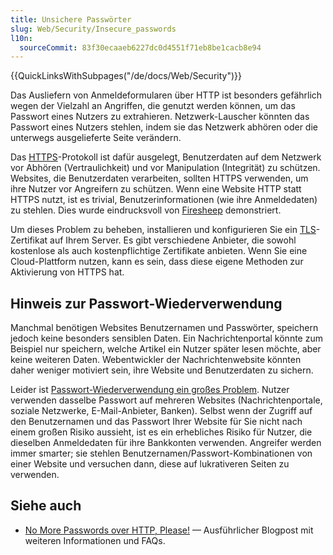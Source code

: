 ```yaml
---
title: Unsichere Passwörter
slug: Web/Security/Insecure_passwords
l10n:
  sourceCommit: 83f30ecaaeb6227dc0d4551f71eb8be1cacb8e94
---
```


{{QuickLinksWithSubpages("/de/docs/Web/Security")}}

Das Ausliefern von Anmeldeformularen über HTTP ist besonders gefährlich wegen der Vielzahl an Angriffen, die genutzt werden können, um das Passwort eines Nutzers zu extrahieren. Netzwerk-Lauscher könnten das Passwort eines Nutzers stehlen, indem sie das Netzwerk abhören oder die unterwegs ausgelieferte Seite verändern.

Das [HTTPS](/de/docs/Glossary/HTTPS)-Protokoll ist dafür ausgelegt, Benutzerdaten auf dem Netzwerk vor Abhören (Vertraulichkeit) und vor Manipulation (Integrität) zu schützen. Websites, die Benutzerdaten verarbeiten, sollten HTTPS verwenden, um ihre Nutzer vor Angreifern zu schützen. Wenn eine Website HTTP statt HTTPS nutzt, ist es trivial, Benutzerinformationen (wie ihre Anmeldedaten) zu stehlen. Dies wurde eindrucksvoll von [Firesheep](https://codebutler.github.io/firesheep/) demonstriert.

Um dieses Problem zu beheben, installieren und konfigurieren Sie ein [TLS](/de/docs/Glossary/TLS)-Zertifikat auf Ihrem Server. Es gibt verschiedene Anbieter, die sowohl kostenlose als auch kostenpflichtige Zertifikate anbieten. Wenn Sie eine Cloud-Plattform nutzen, kann es sein, dass diese eigene Methoden zur Aktivierung von HTTPS hat.

## Hinweis zur Passwort-Wiederverwendung

Manchmal benötigen Websites Benutzernamen und Passwörter, speichern jedoch keine besonders sensiblen Daten. Ein Nachrichtenportal könnte zum Beispiel nur speichern, welche Artikel ein Nutzer später lesen möchte, aber keine weiteren Daten. Webentwickler der Nachrichtenwebsite könnten daher weniger motiviert sein, ihre Website und Benutzerdaten zu sichern.

Leider ist [Passwort-Wiederverwendung ein großes Problem](https://www.lightbluetouchpaper.org/2011/02/09/measuring-password-re-use-empirically/). Nutzer verwenden dasselbe Passwort auf mehreren Websites (Nachrichtenportale, soziale Netzwerke, E-Mail-Anbieter, Banken). Selbst wenn der Zugriff auf den Benutzernamen und das Passwort Ihrer Website für Sie nicht nach einem großen Risiko aussieht, ist es ein erhebliches Risiko für Nutzer, die dieselben Anmeldedaten für ihre Bankkonten verwenden. Angreifer werden immer smarter; sie stehlen Benutzernamen/Passwort-Kombinationen von einer Website und versuchen dann, diese auf lukrativeren Seiten zu verwenden.

## Siehe auch

- [No More Passwords over HTTP, Please!](https://blog.mozilla.org/tanvi/2016/01/28/no-more-passwords-over-http-please/) — Ausführlicher Blogpost mit weiteren Informationen und FAQs.
